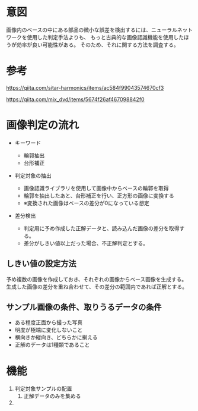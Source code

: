 # 意図


画像内のベースの中にある部品の微小な誤差を検出するには、ニューラルネットワークを使用した判定手法よりも、
もっと古典的な画像認識機能を使用したほうが効率が良い可能性がある。
そのため、それに関する方法を調査する。

# 参考

https://qiita.com/sitar-harmonics/items/ac584f99043574670cf3

https://qiita.com/mix_dvd/items/5674f26af467098842f0

# 画像判定の流れ

+ キーワード
  + 輪郭抽出
  + 台形補正


+ 判定対象の抽出
  + 画像認識ライブラリを使用して画像中からベースの輪郭を取得
  + 輪郭を抽出したあと、台形補正を行い、正方形の画像に変換する
  + ※変換された画像はベースの差分が0になっている想定
+ 差分検出
  + 判定用に予め作成した正解データと、読み込んだ画像の差分を取得する。
  + 差分がしきい値以上だった場合、不正解判定とする。


## しきい値の設定方法

予め複数の画像を作成しておき、それぞれの画像からベース画像を生成する。
生成した画像の差分を重ね合わせて、その差分の範囲内であれば正解とする。


## サンプル画像の条件、取りうるデータの条件

+ ある程度正面から撮った写真
+ 明度が極端に変化しないこと
+ 横向きか縦向き、どちらかに揃える
+ 正解のデータは1種類であること


# 機能

1. 判定対象サンプルの配置
   1. 正解データのみを集める
2. 
